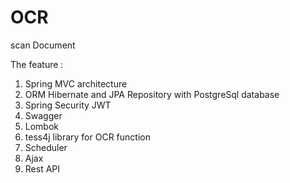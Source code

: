 # OCR
scan Document

The feature : 

1. Spring MVC architecture
2. ORM Hibernate and JPA Repository with PostgreSql database
3. Spring Security JWT
4. Swagger
5. Lombok
6. tess4j library for OCR function
7. Scheduler
8. Ajax
9. Rest API
